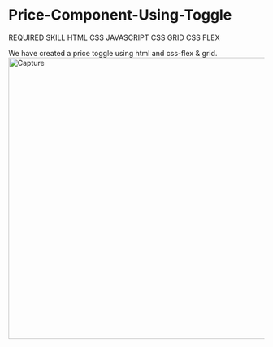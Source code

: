 # Price-Component-Using-Toggle
REQUIRED SKILL
HTML
CSS
JAVASCRIPT
CSS GRID
CSS FLEX

We have created a price toggle using html and css-flex & grid.
<img width="554" alt="Capture" src="https://user-images.githubusercontent.com/92990906/178532511-4dc0e505-0def-496c-9353-92e01ec447bc.PNG">
